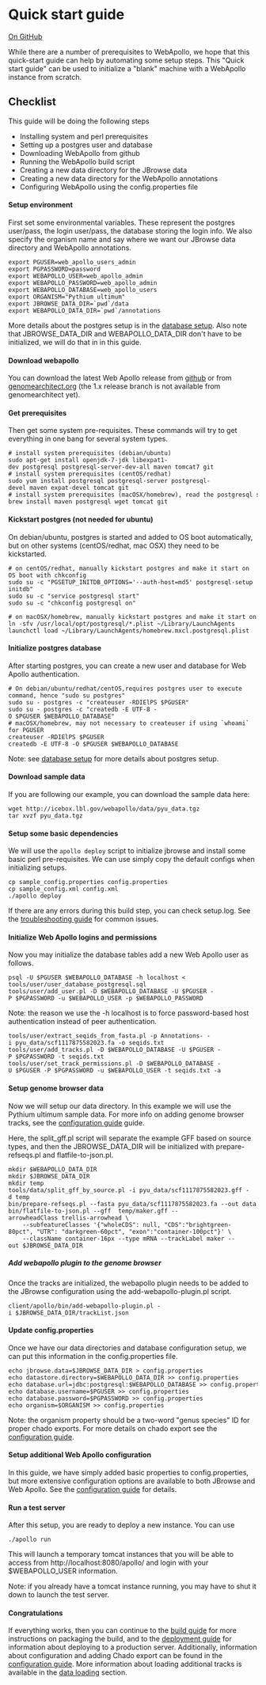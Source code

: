 # Quick start guide

<a href="https://github.com/GMOD/Apollo/blob/master/docs/Quick_start_guide.md">On GitHub</a>

While there are a number of prerequisites to WebApollo, we hope that
this quick-start guide can help by automating some setup steps. This
"Quick start guide" can be used to initialize a "blank" machine with a
WebApollo instance from scratch.

## Checklist
This guide will be doing the following steps

 - Installing system and perl prerequisites
 - Setting up a postgres user and database
 - Downloading WebApollo from github
 - Running the WebApollo build script
 - Creating a new data directory for the JBrowse data
 - Creating a new data directory for the WebApollo annotations
 - Configuring WebApollo using the config.properties file

#### Setup environment

First set some environmental variables. These represent the postgres user/pass, the login user/pass, the database storing the login info. We also specify the organism name and say where we want our JBrowse data directory and WebApollo annotations.

    export PGUSER=web_apollo_users_admin
    export PGPASSWORD=password
    export WEBAPOLLO_USER=web_apollo_admin
    export WEBAPOLLO_PASSWORD=web_apollo_admin
    export WEBAPOLLO_DATABASE=web_apollo_users
    export ORGANISM="Pythium ultimum"
    export JBROWSE_DATA_DIR=`pwd`/data
    export WEBAPOLLO_DATA_DIR=`pwd`/annotations

More details about the postgres setup is in the [database setup](Database_setup.md). Also note that JBROWSE_DATA_DIR and WEBAPOLLO_DATA_DIR don't have to be initialized, we will do that in in this guide.


#### Download webapollo

You can download the latest Web Apollo release from [github](https://github.com/gmod/Apollo.git) or from
[genomearchitect.org](http://genomearchitect.org) (the 1.x release branch is not available from genomearchitect yet).


#### Get prerequisites

Then get some system pre-requisites. These commands will try to get everything in one bang for several system types.

    # install system prerequisites (debian/ubuntu)
    sudo apt-get install openjdk-7-jdk libexpat1-dev postgresql postgresql-server-dev-all maven tomcat7 git
    # install system prerequisites (centOS/redhat)
    sudo yum install postgresql postgresql-server postgresql-devel maven expat-devel tomcat git
    # install system prerequisites (macOSX/homebrew), read the postgresql start guide
    brew install maven postgresql wget tomcat git

#### Kickstart postgres (not needed for ubuntu)

On debian/ubuntu, postgres is started and added to OS boot automatically, but on other systems (centOS/redhat, mac OSX) they need to be kickstarted. 

    # on centOS/redhat, manually kickstart postgres and make it start on OS boot with chkconfig
    sudo su -c "PGSETUP_INITDB_OPTIONS='--auth-host=md5' postgresql-setup initdb"
    sudo su -c "service postgresql start"
    sudo su -c "chkconfig postgresql on"

    # on macOSX/homebrew, manually kickstart postgres and make it start on OS boot with launchctl
    ln -sfv /usr/local/opt/postgresql/*.plist ~/Library/LaunchAgents
    launchctl load ~/Library/LaunchAgents/homebrew.mxcl.postgresql.plist

#### Initialize postgres database

After starting postgres, you can create a new user and database for Web Apollo authentication.

    # On debian/ubuntu/redhat/centOS,requires postgres user to execute command, hence "sudo su postgres"
    sudo su - postgres -c "createuser -RDIElPS $PGUSER"
    sudo su - postgres -c "createdb -E UTF-8 -O $PGUSER $WEBAPOLLO_DATABASE"
    # macOSX/homebrew, may not necessary to createuser if using `whoami` for PGUSER
    createuser -RDIElPS $PGUSER
    createdb -E UTF-8 -O $PGUSER $WEBAPOLLO_DATABASE

Note: see [database setup](Database_setup.md#authentication) for more details about postgres setup.
 
#### Download sample data

If you are following our example, you can download the sample data here:

    wget http://icebox.lbl.gov/webapollo/data/pyu_data.tgz
    tar xvzf pyu_data.tgz

#### Setup some basic dependencies

We will use the `apollo deploy` script to initialize jbrowse and install some basic perl pre-requisites. We can use simply copy the default configs when initializing setups.

    cp sample_config.properties config.properties
    cp sample_config.xml config.xml
    ./apollo deploy

If there are any errors during this build step, you can check setup.log. See the [troubleshooting guide](Troubleshooting.md) for common issues.

#### Initialize Web Apollo logins and permissions
Now you may initialize the database tables add a new Web Apollo user as follows.

    psql -U $PGUSER $WEBAPOLLO_DATABASE -h localhost < tools/user/user_database_postgresql.sql
    tools/user/add_user.pl -D $WEBAPOLLO_DATABASE -U $PGUSER -P $PGPASSWORD -u $WEBAPOLLO_USER -p $WEBAPOLLO_PASSWORD

Note: the reason we use the -h localhost is to force password-based host authentication instead of peer authentication.

    tools/user/extract_seqids_from_fasta.pl -p Annotations- -i pyu_data/scf1117875582023.fa -o seqids.txt
    tools/user/add_tracks.pl -D $WEBAPOLLO_DATABASE -U $PGUSER -P $PGPASSWORD -t seqids.txt
    tools/user/set_track_permissions.pl -D $WEBAPOLLO_DATABASE -U $PGUSER -P $PGPASSWORD -u $WEBAPOLLO_USER -t seqids.txt -a



#### Setup genome browser data
Now we will setup our data directory. In this example we will use the Pythium ultimum sample data. For more info on adding genome browser tracks, see the [configuration guide](Configure.md) guide.

Here, the split_gff.pl script will separate the example GFF based on source types, and then the JBROWSE_DATA_DIR will be initialized with prepare-refseqs.pl and flatfile-to-json.pl.

    mkdir $WEBAPOLLO_DATA_DIR
    mkdir $JBROWSE_DATA_DIR
    mkdir temp
    tools/data/split_gff_by_source.pl -i pyu_data/scf1117875582023.gff -d temp
    bin/prepare-refseqs.pl --fasta pyu_data/scf1117875582023.fa --out data
    bin/flatfile-to-json.pl --gff  temp/maker.gff --arrowheadClass trellis-arrowhead \
        --subfeatureClasses '{"wholeCDS": null, "CDS":"brightgreen-80pct", "UTR": "darkgreen-60pct", "exon":"container-100pct"}' \
        --className container-16px --type mRNA --trackLabel maker --out $JBROWSE_DATA_DIR

##### Add webapollo plugin to the genome browser
Once the tracks are initialized, the webapollo plugin needs to be added to the JBrowse configuration using the add-webapollo-plugin.pl script.

    client/apollo/bin/add-webapollo-plugin.pl -i $JBROWSE_DATA_DIR/trackList.json

#### Update config.properties

Once we have our data directories and database configuration setup, we can put this information in the config.properties file.


    echo jbrowse.data=$JBROWSE_DATA_DIR > config.properties
    echo datastore.directory=$WEBAPOLLO_DATA_DIR >> config.properties
    echo database.url=jdbc:postgresql:$WEBAPOLLO_DATABASE >> config.properties
    echo database.username=$PGUSER >> config.properties
    echo database.password=$PGPASSWORD >> config.properties
    echo organism=$ORGANISM >> config.properties


Note: the organism property should be a two-word "genus species" ID for proper chado exports. For more details on chado export see the [configuration guide](Configure.md).

#### Setup additional Web Apollo configuration

In this guide, we have simply added basic properties to config.properties, but more extensive configuration options are available to both JBrowse and Web Apollo. See the [configuration guide](Configure.md) for details.

#### Run a test server

After this setup, you are ready to deploy a new instance. You can use 

    ./apollo run

This will launch a temporary tomcat instances that you will be able to access from http://localhost:8080/apollo/ and login with your $WEBAPOLLO_USER information.

Note: if you already have a tomcat instance running, you may have to shut it down to launch the test server.

#### Congratulations

If everything works, then you can continue to the [build guide](Build.md) for more instructions on packaging the build, and to the [deployment guide](Deploy.md) for information about deploying to a production server. Additionally, information about configuration and adding Chado export can be found in the [configuration guide](Configure.md). More information about loading additional tracks is available in the [data loading](Data_loading.md) section.

